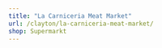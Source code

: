 ```yaml
---
title: "La Carniceria Meat Market"
url: /clayton/la-carniceria-meat-market/
shop: Supermarkt
---
```

